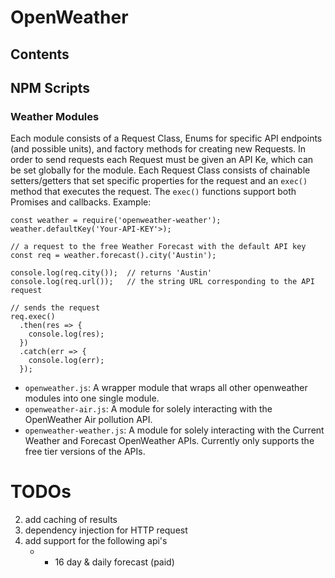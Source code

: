 # OpenWeather

## Contents

## NPM Scripts

### Weather Modules
Each module consists of a Request Class, Enums for specific API endpoints (and possible units), and factory methods for creating new Requests. In order to send requests each Request must be given an API Ke, which can be set globally for the module. Each Request Class consists of chainable setters/getters that set specific properties for the request and an `exec()` method that executes the request. The `exec()` functions support both Promises and callbacks. Example:
~~~~
const weather = require('openweather-weather');
weather.defaultKey('Your-API-KEY'>);

// a request to the free Weather Forecast with the default API key
const req = weather.forecast().city('Austin');

console.log(req.city());  // returns 'Austin'
console.log(req.url());   // the string URL corresponding to the API request

// sends the request
req.exec()
  .then(res => {
    console.log(res);
  })
  .catch(err => {
    console.log(err);
  });
~~~~

* `openweather.js`: A wrapper module that wraps all other openweather modules into one single module.
* `openweather-air.js`: A module for solely interacting with the OpenWeather Air pollution API.
* `openweather-weather.js`: A module for solely interacting with the Current Weather and Forecast OpenWeather APIs. Currently only supports the free tier versions of the APIs.

# TODOs
2. add caching of results
3. dependency injection for HTTP request
4. add support for the following api's
   *  - 16 day & daily forecast (paid)
